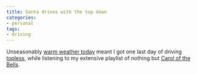 ```yaml
---
title: Santa drives with the top down
categories:
- personal
tags:
- driving
---
```


Unseasonably [warm weather today][1] meant I got one last day of driving [topless][2], while listening to my extensive playlist of nothing but [Carol of the Bells][3].

   [1]: http://www.crh.noaa.gov/product.php?site=lsx&product=CLISTL.0312222231&format=ci
   [2]: http://www.acronymfinder.com/af-query.asp?Acronym=miata
   [3]: http://phobos.apple.com/WebObjects/MZSearch.woa/wa/search?term=Carol%20of%20the%20Bells


